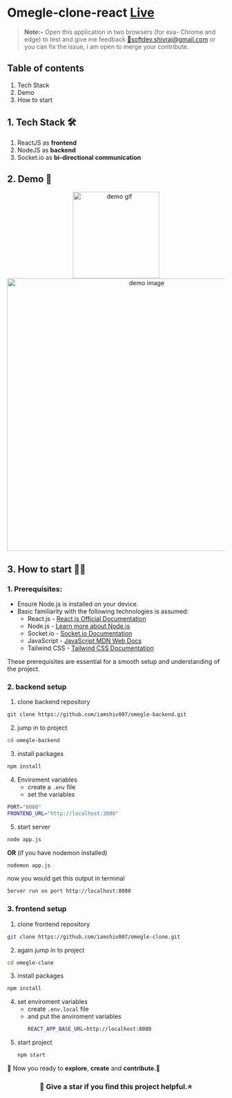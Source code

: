 # Omegle-clone-react [Live](https://omegle-chat.vercel.app)

> **Note:-** Open this application in two browsers (for exa- Chrome and edge) to test and give me feedback [📧softdev.shivraj@gmail.com](https://softdev.shivraj@gmail.com") or you can fix the issue, i am open to merge your contribute.

## Table of contents
1. Tech Stack
2. Demo
3. How to start

## 1. Tech Stack 🛠
1. ReactJS as **frontend**
2. NodeJS as **backend**
3. Socket.io as **bi-directional communication**

## 2. Demo 🎢
<div align="center">
<img style="width:200px" src="https://res.cloudinary.com/dhcc4rnbc/image/upload/v1702456750/ezgif.com-video-to-gif-converted_dojkkd.gif" alt="demo gif"/>
<img style="width:630px" src="https://res.cloudinary.com/dhcc4rnbc/image/upload/v1702454464/Screenshot_28_bflomu.png" alt="demo image"/>
</div>

## 3. How to start 👨‍💻
### 1. Prerequisites:
- Ensure Node.js is installed on your device.
- Basic familiarity with the following technologies is assumed:
  - React.js - [React.js Official Documentation](https://reactjs.org/)
  - Node.js - [Learn more about Node.js](https://nodejs.org/)
  - Socket.io - [Socket.io Documentation](https://socket.io/docs/v4)
  - JavaScript - [JavaScript MDN Web Docs](https://developer.mozilla.org/en-US/docs/Web/JavaScript)
  - Tailwind CSS - [Tailwind CSS Documentation](https://tailwindcss.com/docs)
 
These prerequisites are essential for a smooth setup and understanding of the project.

### 2. backend setup 
1. clone backend repository
```sh
git clone https://github.com/iamshiv007/omegle-backend.git
```
2. jump in to project
```sh
cd omegle-backend
```
3. install packages
```sh
npm install
```
4. Enviroment variables
   - create a `.env` file
   - set the variables
  ```sh
PORT="8080"
FRONTEND_URL="http://localhost:3000"
  ```
5. start server
```sh
node app.js
```
**OR** (if you have nodemon installed)

```sh
nodemon app.js
```

now you would get this output in terminal
```sh
Server run on port http://localhost:8080
```

### 3. frontend setup
1. clone frontend repository
```sh
git clone https://github.com/iamshiv007/omegle-clone.git
```
2. again jump in to project
```sh
cd omegle-clone
```
3. install packages
```sh
npm install
```
4. set enviroment variables
   - create `.env.local` file
   - and put the anviroment variables
     ```sh
     REACT_APP_BASE_URL=http://localhost:8080
     ```
5. start project
    ```sh
    npm start
   ```
🎉 Now you ready to **explore**, **create** and **contribute.🤝**

<h3 align="center">🌟 Give a star if you find this project helpful.⭐️</h3>
